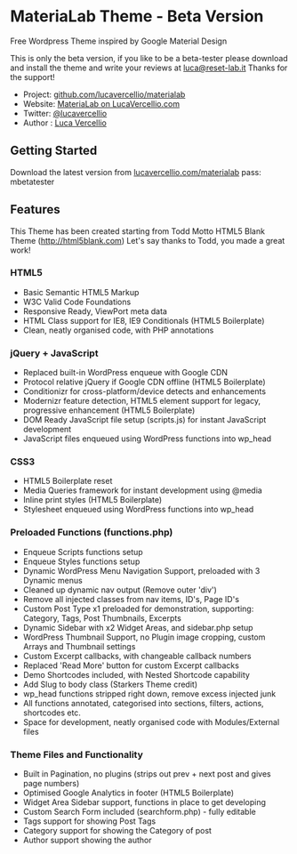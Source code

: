 # MateriaLab Theme - Beta Version

Free Wordpress Theme inspired by Google Material Design

This is only the beta version, if you like to be a beta-tester please download and install the theme and write your reviews at luca@reset-lab.it
Thanks for the support!

* Project: [github.com/lucavercellio/materialab](https://github.com/lucavercellio/materialab)
* Website: [MateriaLab on LucaVercellio.com](http://lucavercellio.com/materialab)
* Twitter: [@lucavercellio](http://twitter.com/lucavercellio)
* Author : [Luca Vercellio](http://lucavercellio.com)

## Getting Started

Download the latest version from [lucavercellio.com/materialab](http://lucavercellio.com/materialab)
pass: mbetatester


## Features

This Theme has been created starting from Todd Motto HTML5 Blank Theme (http://html5blank.com)
Let's say thanks to Todd, you made a great work!

### HTML5
* Basic Semantic HTML5 Markup
* W3C Valid Code Foundations
* Responsive Ready, ViewPort meta data
* HTML Class support for IE8, IE9 Conditionals (HTML5 Boilerplate)
* Clean, neatly organised code, with PHP annotations

### jQuery + JavaScript
* Replaced built-in WordPress enqueue with Google CDN
* Protocol relative jQuery if Google CDN offline (HTML5 Boilerplate)
* Conditionizr for cross-platform/device detects and enhancements
* Modernizr feature detection, HTML5 element support for legacy, progressive enhancement (HTML5 Boilerplate)
* DOM Ready JavaScript file setup (scripts.js) for instant JavaScript development
* JavaScript files enqueued using WordPress functions into wp_head

### CSS3
* HTML5 Boilerplate reset
* Media Queries framework for instant development using @media
* Inline print styles (HTML5 Boilerplate)
* Stylesheet enqueued using WordPress functions into wp_head

### Preloaded Functions (functions.php)
* Enqueue Scripts functions setup
* Enqueue Styles functions setup
* Dynamic WordPress Menu Navigation Support, preloaded with 3 Dynamic menus
* Cleaned up dynamic nav output (Remove outer 'div')
* Remove all injected classes from nav items, ID's, Page ID's
* Custom Post Type x1 preloaded for demonstration, supporting: Category, Tags, Post Thumbnails, Excerpts
* Dynamic Sidebar with x2 Widget Areas, and sidebar.php setup
* WordPress Thumbnail Support, no Plugin image cropping, custom Arrays and Thumbnail settings
* Custom Excerpt callbacks, with changeable callback numbers
* Replaced 'Read More' button for custom Excerpt callbacks
* Demo Shortcodes included, with Nested Shortcode capability
* Add Slug to body class (Starkers Theme credit)
* wp_head functions stripped right down, remove excess injected junk
* All functions annotated, categorised into sections, filters, actions, shortcodes etc.
* Space for development, neatly organised code with Modules/External files

### Theme Files and Functionality
* Built in Pagination, no plugins (strips out prev + next post and gives page numbers)
* Optimised Google Analytics in footer (HTML5 Boilerplate)
* Widget Area Sidebar support, functions in place to get developing
* Custom Search Form included (searchform.php) - fully editable
* Tags support for showing Post Tags
* Category support for showing the Category of post
* Author support showing the author

